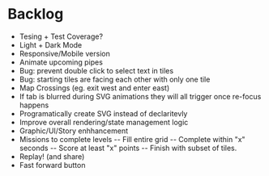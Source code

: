 # Backlog

- Tesing + Test Coverage?
- Light + Dark Mode
- Responsive/Mobile version
- Animate upcoming pipes
- Bug: prevent double click to select text in tiles
- Bug: starting tiles are facing each other with only one tile
- Map Crossings (eg. exit west and enter east)
- If tab is blurred during SVG animations they will all trigger once re-focus happens
- Programatically create SVG instead of declaritevly
- Improve overall rendering/state management logic
- Graphic/UI/Story enhhancement
- Missions to complete levels
  -- Fill entire grid
  -- Complete within "x" seconds
  -- Score at least "x" points
  -- Finish with subset of tiles.
- Replay! (and share)
- Fast forward button
